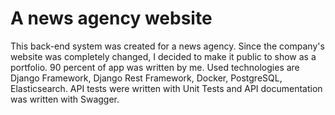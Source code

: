 # A news agency website
This back-end system was created for a news agency. Since the company's website was completely changed, I decided to make it public to show as a portfolio.
90 percent of app was written by me. Used technologies are Django Framework, Django Rest Framework, Docker, PostgreSQL, Elasticsearch. 
API tests were written with Unit Tests and API documentation was written with Swagger. 
